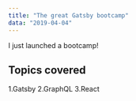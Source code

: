 ```yaml
---
title: "The great Gatsby bootcamp"
data: "2019-04-04"
---
```


I just launched a bootcamp!

## Topics covered

1.Gatsby
2.GraphQL
3.React
